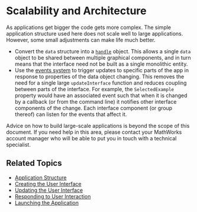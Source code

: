 # Scalability and Architecture

As applications get bigger the code gets more complex. The simple application structure used here does not scale well to large applications. However, some small adjustments can make life much better.

* Convert the `data` structure into a [`handle`](https://www.mathworks.com/help/matlab/matlab_oop/comparing-handle-and-value-classes.html) object. This allows a single `data` object to be shared between multiple graphical components, and in turn means that the interface need not be built as a single monolithic entity.
* Use the [events system](https://www.mathworks.com/help/matlab/events-sending-and-responding-to-messages.html) to trigger updates to specific parts of the app in response to properties of the data object changing. This removes the need for a single large `updateInterface` function and reduces coupling between parts of the interface. For example, the `SelectedExample` property would have an associated event such that when it is changed by a callback (or from the command line) it notifies other interface components of the change. Each interface component (or group thereof) can listen for the events that affect it.

Advice on how to build large-scale applications is beyond the scope of this document. If you need help in this area, please contact your MathWorks account manager who will be able to put you in touch with a technical specialist.

## Related Topics

*  [Application Structure](ApplicationStructure.md)
*  [Creating the User Interface](CreateInterface.md) 
*  [Updating the User Interface](UpdateInterface.md)
*  [Responding to User Interaction](OnListSelection.md)
*  [Launching the Application](RunningIt.md)